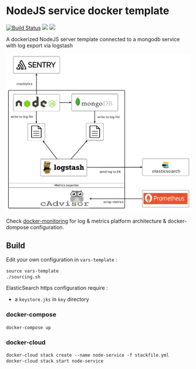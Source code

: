 # NodeJS service docker template

[![Build Status](https://travis-ci.org/akinaru/node-docker-template.svg?branch=master)](https://travis-ci.org/akinaru/node-docker-template)
[![](https://images.microbadger.com/badges/version/akinaru/node-docker-template.svg)](https://microbadger.com/images/akinaru/node-docker-template)
[![](https://images.microbadger.com/badges/image/akinaru/node-docker-template.svg)](https://microbadger.com/images/akinaru/node-docker-template)

A dockerized NodeJS server template connected to a mongodb service with log export via logstash 

![](./img/architecture.png)

Check <a href="https://github.com/akinaru/docker-monitoring">docker-monitoring</a> for log & metrics platform architecture & docker-dompose configuration.

## Build

Edit your own configuration in `vars-template` :

```
source vars-template
./sourcing.sh
```

ElasticSearch https configuration require : 
* a `keystore.jks` in `key` directory

### docker-compose 

```
docker-compose up
```

### docker-cloud

```
docker-cloud stack create --name node-service -f stackfile.yml
docker-cloud stack start node-service
```
